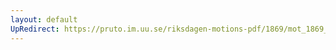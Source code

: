 ```yaml
---
layout: default
UpRedirect: https://pruto.im.uu.se/riksdagen-motions-pdf/1869/mot_1869__ak__69/mot_1869__ak__69-002.pdf
---
```

